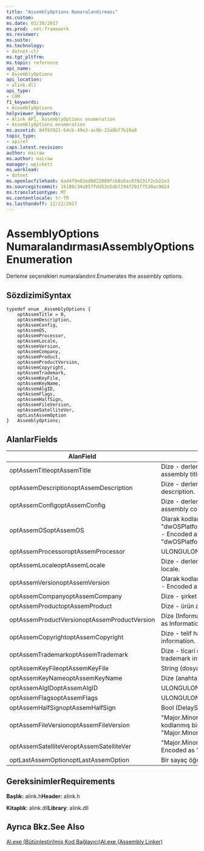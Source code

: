 ```yaml
---
title: "AssemblyOptions Numaralandırması"
ms.custom: 
ms.date: 03/30/2017
ms.prod: .net-framework
ms.reviewer: 
ms.suite: 
ms.technology:
- dotnet-clr
ms.tgt_pltfrm: 
ms.topic: reference
api_name:
- AssemblyOptions
api_location:
- alink.dll
api_type:
- COM
f1_keywords:
- AssemblyOptions
helpviewer_keywords:
- Alink API, AssemblyOptions enumeration
- AssemblyOptions enumeration
ms.assetid: 84f83921-64cb-49e3-ac8b-22a0b77b18a8
topic_type:
- apiref
caps.latest.revision: 
author: mairaw
ms.author: mairaw
manager: wpickett
ms.workload:
- dotnet
ms.openlocfilehash: 6ad4f9e02ed0d22009fcb8a5ac078231f2cb22e3
ms.sourcegitcommit: 16186c34a957fdd52e5db7294f291f7530ac9d24
ms.translationtype: MT
ms.contentlocale: tr-TR
ms.lasthandoff: 12/22/2017
---
```

# <a name="assemblyoptions-enumeration"></a><span data-ttu-id="c5f4f-102">AssemblyOptions Numaralandırması</span><span class="sxs-lookup"><span data-stu-id="c5f4f-102">AssemblyOptions Enumeration</span></span>
<span data-ttu-id="c5f4f-103">Derleme seçenekleri numaralandırır.</span><span class="sxs-lookup"><span data-stu-id="c5f4f-103">Enumerates the assembly options.</span></span>  
  
## <a name="syntax"></a><span data-ttu-id="c5f4f-104">Sözdizimi</span><span class="sxs-lookup"><span data-stu-id="c5f4f-104">Syntax</span></span>  
  
```  
typedef enum _AssemblyOptions {  
    optAssemTitle = 0,  
    optAssemDescription,  
    optAssemConfig,  
    optAssemOS,  
    optAssemProcessor,  
    optAssemLocale,  
    optAssemVersion,  
    optAssemCompany,  
    optAssemProduct,  
    optAssemProductVersion,  
    optAssemCopyright,  
    optAssemTrademark,  
    optAssemKeyFile,  
    optAssemKeyName,  
    optAssemAlgID,  
    optAssemFlags,  
    optAssemHalfSign,  
    optAssemFileVersion,  
    optAssemSatelliteVer,  
    optLastAssemOption  
}   AssemblyOptions;  
```  
  
## <a name="fields"></a><span data-ttu-id="c5f4f-105">Alanlar</span><span class="sxs-lookup"><span data-stu-id="c5f4f-105">Fields</span></span>  
  
|<span data-ttu-id="c5f4f-106">Alan</span><span class="sxs-lookup"><span data-stu-id="c5f4f-106">Field</span></span>|<span data-ttu-id="c5f4f-107">Açıklama</span><span class="sxs-lookup"><span data-stu-id="c5f4f-107">Description</span></span>|  
|-----------|-----------------|  
|<span data-ttu-id="c5f4f-108">optAssemTitle</span><span class="sxs-lookup"><span data-stu-id="c5f4f-108">optAssemTitle</span></span>|<span data-ttu-id="c5f4f-109">Dize - derleme başlığı temsil eder.</span><span class="sxs-lookup"><span data-stu-id="c5f4f-109">String - Represents the assembly title.</span></span>|  
|<span data-ttu-id="c5f4f-110">optAssemDescription</span><span class="sxs-lookup"><span data-stu-id="c5f4f-110">optAssemDescription</span></span>|<span data-ttu-id="c5f4f-111">Dize - derleme açıklaması içerir.</span><span class="sxs-lookup"><span data-stu-id="c5f4f-111">String - Contains the assembly description.</span></span>|  
|<span data-ttu-id="c5f4f-112">optAssemConfig</span><span class="sxs-lookup"><span data-stu-id="c5f4f-112">optAssemConfig</span></span>|<span data-ttu-id="c5f4f-113">Dize - derleme yapılandırmasını içerir.</span><span class="sxs-lookup"><span data-stu-id="c5f4f-113">String - Contains the assembly configuration.</span></span>|  
|<span data-ttu-id="c5f4f-114">optAssemOS</span><span class="sxs-lookup"><span data-stu-id="c5f4f-114">optAssemOS</span></span>|<span data-ttu-id="c5f4f-115">Olarak kodlanmış bir dize -: "dwOSPlatformId.dwOSMajorVersion.dwOSMinorVersion".</span><span class="sxs-lookup"><span data-stu-id="c5f4f-115">String - Encoded as: "dwOSPlatformId.dwOSMajorVersion.dwOSMinorVersion".</span></span>|  
|<span data-ttu-id="c5f4f-116">optAssemProcessor</span><span class="sxs-lookup"><span data-stu-id="c5f4f-116">optAssemProcessor</span></span>|<span data-ttu-id="c5f4f-117">ULONG</span><span class="sxs-lookup"><span data-stu-id="c5f4f-117">ULONG</span></span>|  
|<span data-ttu-id="c5f4f-118">optAssemLocale</span><span class="sxs-lookup"><span data-stu-id="c5f4f-118">optAssemLocale</span></span>|<span data-ttu-id="c5f4f-119">Dize - derleme yerel içerir.</span><span class="sxs-lookup"><span data-stu-id="c5f4f-119">String - Contains the assembly locale.</span></span>|  
|<span data-ttu-id="c5f4f-120">optAssemVersion</span><span class="sxs-lookup"><span data-stu-id="c5f4f-120">optAssemVersion</span></span>|<span data-ttu-id="c5f4f-121">Olarak kodlanmış bir dize -: "Major.Minor.Build.Revision".</span><span class="sxs-lookup"><span data-stu-id="c5f4f-121">String - Encoded as: "Major.Minor.Build.Revision".</span></span>|  
|<span data-ttu-id="c5f4f-122">optAssemCompany</span><span class="sxs-lookup"><span data-stu-id="c5f4f-122">optAssemCompany</span></span>|<span data-ttu-id="c5f4f-123">Dize - şirket içerir.</span><span class="sxs-lookup"><span data-stu-id="c5f4f-123">String - Contains the company.</span></span>|  
|<span data-ttu-id="c5f4f-124">optAssemProduct</span><span class="sxs-lookup"><span data-stu-id="c5f4f-124">optAssemProduct</span></span>|<span data-ttu-id="c5f4f-125">Dize - ürün adı içeriyor.</span><span class="sxs-lookup"><span data-stu-id="c5f4f-125">String - Contains the product name.</span></span>|  
|<span data-ttu-id="c5f4f-126">optAssemProductVersion</span><span class="sxs-lookup"><span data-stu-id="c5f4f-126">optAssemProductVersion</span></span>|<span data-ttu-id="c5f4f-127">Dize (InformationalVersion olarak da bilinir).</span><span class="sxs-lookup"><span data-stu-id="c5f4f-127">String (also known as InformationalVersion).</span></span>|  
|<span data-ttu-id="c5f4f-128">optAssemCopyright</span><span class="sxs-lookup"><span data-stu-id="c5f4f-128">optAssemCopyright</span></span>|<span data-ttu-id="c5f4f-129">Dize - telif hakkı bilgileri içerir.</span><span class="sxs-lookup"><span data-stu-id="c5f4f-129">String - Contains the copyright information.</span></span>|  
|<span data-ttu-id="c5f4f-130">optAssemTrademark</span><span class="sxs-lookup"><span data-stu-id="c5f4f-130">optAssemTrademark</span></span>|<span data-ttu-id="c5f4f-131">Dize - ticari marka bilgileri içerir.</span><span class="sxs-lookup"><span data-stu-id="c5f4f-131">String - Contains the trademark information.</span></span>|  
|<span data-ttu-id="c5f4f-132">optAssemKeyFile</span><span class="sxs-lookup"><span data-stu-id="c5f4f-132">optAssemKeyFile</span></span>|<span data-ttu-id="c5f4f-133">String (dosya adı).</span><span class="sxs-lookup"><span data-stu-id="c5f4f-133">String (file name).</span></span>|  
|<span data-ttu-id="c5f4f-134">optAssemKeyName</span><span class="sxs-lookup"><span data-stu-id="c5f4f-134">optAssemKeyName</span></span>|<span data-ttu-id="c5f4f-135">Dize (anahtar adı).</span><span class="sxs-lookup"><span data-stu-id="c5f4f-135">String (The key name).</span></span>|  
|<span data-ttu-id="c5f4f-136">optAssemAlgID</span><span class="sxs-lookup"><span data-stu-id="c5f4f-136">optAssemAlgID</span></span>|<span data-ttu-id="c5f4f-137">ULONG</span><span class="sxs-lookup"><span data-stu-id="c5f4f-137">ULONG</span></span>|  
|<span data-ttu-id="c5f4f-138">optAssemFlags</span><span class="sxs-lookup"><span data-stu-id="c5f4f-138">optAssemFlags</span></span>|<span data-ttu-id="c5f4f-139">ULONG</span><span class="sxs-lookup"><span data-stu-id="c5f4f-139">ULONG</span></span>|  
|<span data-ttu-id="c5f4f-140">optAssemHalfSign</span><span class="sxs-lookup"><span data-stu-id="c5f4f-140">optAssemHalfSign</span></span>|<span data-ttu-id="c5f4f-141">Bool (DelaySign da bilinir).</span><span class="sxs-lookup"><span data-stu-id="c5f4f-141">Bool (Also known as DelaySign).</span></span>|  
|<span data-ttu-id="c5f4f-142">optAssemFileVersion</span><span class="sxs-lookup"><span data-stu-id="c5f4f-142">optAssemFileVersion</span></span>|<span data-ttu-id="c5f4f-143">"Major.Minor.Build.Revision"--ProductVersion aynı olarak kodlanmış bir dize -.</span><span class="sxs-lookup"><span data-stu-id="c5f4f-143">String - Encoded as "Major.Minor.Build.Revision"--same as ProductVersion.</span></span>|  
|<span data-ttu-id="c5f4f-144">optAssemSatelliteVer</span><span class="sxs-lookup"><span data-stu-id="c5f4f-144">optAssemSatelliteVer</span></span>|<span data-ttu-id="c5f4f-145">"Major.Minor.Build.Revision" kodlanmış bir dize -.</span><span class="sxs-lookup"><span data-stu-id="c5f4f-145">String - Encoded as "Major.Minor.Build.Revision".</span></span>|  
|<span data-ttu-id="c5f4f-146">optLastAssemOption</span><span class="sxs-lookup"><span data-stu-id="c5f4f-146">optLastAssemOption</span></span>|<span data-ttu-id="c5f4f-147">Bir sayaç öğelerin sayısı.</span><span class="sxs-lookup"><span data-stu-id="c5f4f-147">A counter of the number of elements.</span></span>|  
  
## <a name="requirements"></a><span data-ttu-id="c5f4f-148">Gereksinimler</span><span class="sxs-lookup"><span data-stu-id="c5f4f-148">Requirements</span></span>  
 <span data-ttu-id="c5f4f-149">**Başlık:** alink.h</span><span class="sxs-lookup"><span data-stu-id="c5f4f-149">**Header:** alink.h</span></span>  
  
 <span data-ttu-id="c5f4f-150">**Kitaplık**: alink.dll</span><span class="sxs-lookup"><span data-stu-id="c5f4f-150">**Library**: alink.dll</span></span>  
  
## <a name="see-also"></a><span data-ttu-id="c5f4f-151">Ayrıca Bkz.</span><span class="sxs-lookup"><span data-stu-id="c5f4f-151">See Also</span></span>  
 [<span data-ttu-id="c5f4f-152">Al.exe (Bütünleştirilmiş Kod Bağlayıcı)</span><span class="sxs-lookup"><span data-stu-id="c5f4f-152">Al.exe (Assembly Linker)</span></span>](../../../../docs/framework/tools/al-exe-assembly-linker.md)
